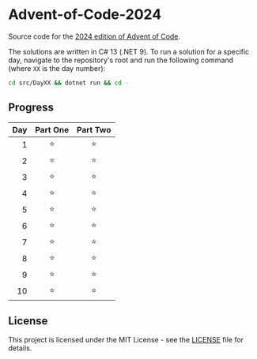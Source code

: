 # Advent-of-Code-2024

Source code for the [2024 edition of Advent of Code](https://adventofcode.com/2024).

The solutions are written in C# 13 (.NET 9). To run a solution for a specific day, navigate to the repository's root and
run the following command (where `XX` is the day number):

```bash
cd src/DayXX && dotnet run && cd -
```

## Progress

| Day | Part One | Part Two |
|----:|:--------:|:--------:|
|   1 |    ⭐     |    ⭐     |
|   2 |    ⭐     |    ⭐     |
|   3 |    ⭐     |    ⭐     |
|   4 |    ⭐     |    ⭐     |
|   5 |    ⭐     |    ⭐     |
|   6 |    ⭐     |    ⭐     |
|   7 |    ⭐     |    ⭐     |
|   8 |    ⭐     |    ⭐     |
|   9 |    ⭐     |    ⭐     |
|  10 |    ⭐     |    ⭐     |

## License

This project is licensed under the MIT License - see the [LICENSE](LICENSE) file for details.
